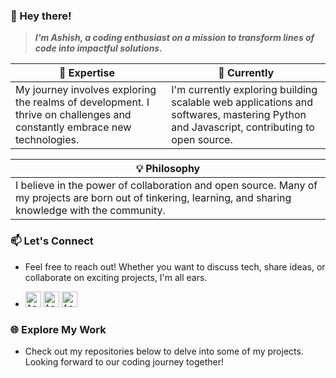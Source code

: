 ### 👋 Hey there!

> ***I'm Ashish, a coding enthusiast on a mission to transform lines of code into impactful solutions.***

| 🚀 Expertise | 🌱 Currently |
| ------------- | ------------- |
| My journey involves exploring the realms of development. I thrive on challenges and constantly embrace new technologies. | I'm currently exploring building scalable web applications and softwares, mastering Python and Javascript, contributing to open source.|

|💡 Philosophy |
| ------------- |
|I believe in the power of collaboration and open source. Many of my projects are born out of tinkering, learning, and sharing knowledge with the community.|

### 📫 Let's Connect

- Feel free to reach out! Whether you want to discuss tech, share ideas, or collaborate on exciting projects, I'm all ears.

- <a href="https://www.linkedin.com/in/ashudevcodes/"><kbd><img align="centre" alt="Ashish's LinkdeIn" width="25px" src="https://cdn.pixabay.com/photo/2017/02/08/08/39/linkedin-2048132_1280.png" /></a> <a href="https://www.instagram.com/ashishprasad__/"><kbd><img align="centre" alt="Ashish's Instagram" width="25px" src="https://img.icons8.com/plasticine/200/instagram.png"/></a> <a href="mailto: ashishprasad949@gmail.com"><kbd><img align="centre" alt="Ashish's Gmail" width="25px" src="https://img.icons8.com/plasticine/200/gmail-new.png" /></a>


### 🌐 Explore My Work

- Check out my repositories below to delve into some of my projects. Looking forward to our coding journey together!
